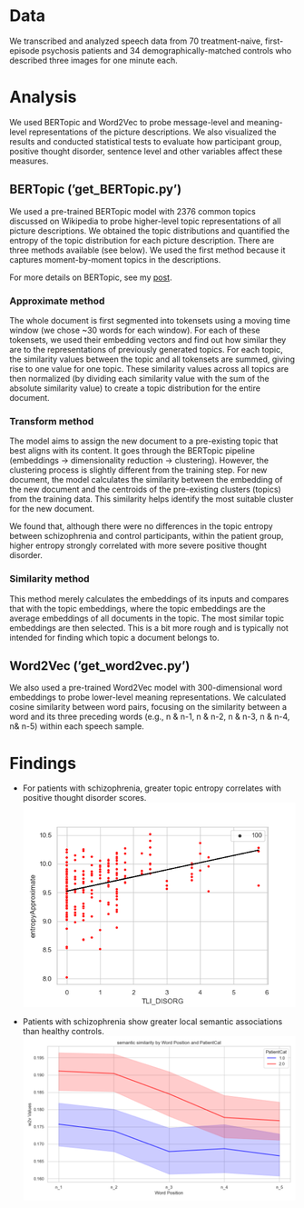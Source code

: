 # Data

We transcribed and analyzed speech data from 70 treatment-naive, first-episode psychosis patients and 34 demographically-matched controls who described three images for one minute each.

# Analysis

We used BERTopic and Word2Vec to probe message-level and meaning-level representations of the picture descriptions. We also visualized the results and conducted statistical tests to evaluate how participant group, positive thought disorder, sentence level and other variables affect these measures.

## BERTopic (’get_BERTopic.py’)

We used a pre-trained BERTopic model with 2376 common topics discussed on Wikipedia to probe higher-level topic representations of all picture descriptions. We obtained the topic distributions and quantified the entropy of the topic distribution for each picture description. There are three methods available (see below). We used the first method because it captures moment-by-moment topics in the descriptions.

For more details on BERTopic, see my [post](https://wordpress.com/post/linlifejourney.wordpress.com/291).

### Approximate method

The whole document is first segmented into tokensets using a moving time window (we chose ~30 words for each window). For each of these tokensets, we used their embedding vectors and find out how similar they are to the representations of previously generated topics. For each topic, the similarity values between the topic and all tokensets are summed, giving rise to one value for one topic. These similarity values across all topics are then normalized (by dividing each similarity value with the sum of the absolute similarity value) to create a topic distribution for the entire document.

### Transform method

The model aims to assign the new document to a pre-existing topic that best aligns with its content. It goes through the BERTopic pipeline (embeddings -> dimensionality reduction -> clustering). However, the clustering process is slightly different from the training step. For new document, the model calculates the similarity between the embedding of the new document and the centroids of the pre-existing clusters (topics) from the training data. This similarity helps identify the most suitable cluster for the new document. 

We found that, although there were no differences in the topic entropy between schizophrenia and control participants, within the patient group, higher entropy strongly correlated with more severe positive thought disorder.

### Similarity method

This method merely calculates the embeddings of its inputs and compares that with the topic embeddings, where the topic embeddings are the average embeddings of all documents in the topic. The most similar topic embeddings are then selected. This is a bit more rough and is typically not intended for finding which topic a document belongs to.

## Word2Vec (’get_word2vec.py’)

We also used a pre-trained Word2Vec model with 300-dimensional word embeddings to probe lower-level meaning representations. We calculated cosine similarity between word pairs, focusing on the similarity between a word and its three preceding words (e.g., n & n-1, n & n-2, n & n-3, n & n-4, n& n-5) within each speech sample.

# Findings

- For patients with schizophrenia, greater topic entropy correlates with positive thought disorder scores.
![relationship between topic distribution and positive thought disorder](https://github.com/linwangmeyer/scz_LLMs/blob/master/plots/Entropy_LTI_patient_scatterplot.png)
  
- Patients with schizophrenia show greater local semantic associations than healthy controls.
![word2vec similarity difference between patients and controls](https://github.com/linwangmeyer/scz_LLMs/blob/master/plots/W2v_PatientCat_wordpos_lineplot.png)
